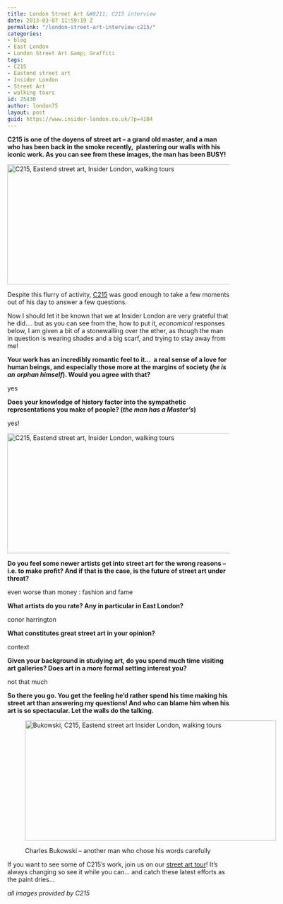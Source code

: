 ```yaml
---
title: London Street Art &#8211; C215 interview
date: 2013-03-07 11:59:19 Z
permalink: "/london-street-art-interview-c215/"
categories:
- blog
- East London
- London Street Art &amp; Graffiti
tags:
- C215
- Eastend street art
- Insider London
- Street Art
- walking tours
id: 25430
author: london75
layout: post
guid: https://www.insider-london.co.uk/?p=4104
---
```


**C215 is one of the doyens of street art &#8211; a grand old master, and a man who has been back in the smoke recently,  plastering our walls with his iconic work. As you can see from these images, the man has been BUSY!**

<a href="/london-street-art-interview-c215/" rel="attachment wp-att-4110"><img class="size-full wp-image-4110 alignnone" alt="C215, Eastend street art, Insider London, walking tours" src="/wp-content/uploads/2013/01/C125-at-work.jpg" width="569" height="272" /></a>

Despite this flurry of activity, [C215](http://www.flickr.com/photos/c215/show/ "C215") was good enough to take a few moments out of his day to answer a few questions.

Now I should let it be known that we at Insider London are very grateful that he did&#8230;. but as you can see from the, how to put it, _economical_ responses below, I am given a bit of a stonewalling over the ether, as though the man in question is wearing shades and a big scarf, and trying to stay away from me!

**Your work has an incredibly romantic feel to it…  a real sense of a love for human beings, and especially those more at the margins of society (_he is an_** **_orphan himself_****)****. Would you agree with that?**

yes

**Does your knowledge of history factor into the sympathetic representations you make of people? **(_the man has a Master&#8217;s_)****

yes!

<a href="/london-street-art-interview-c215/" rel="attachment wp-att-4120"><img class="alignnone size-full wp-image-4120" alt="C215, Eastend street art, Insider London, walking tours" src="/wp-content/uploads/2013/01/c125-woman1.jpg" width="569" height="272" /></a>

**Do you feel some newer artists get into street art for the wrong reasons – i.e. to make profit? And if that is the case, is the future of street art under threat?**

even worse than money : fashion and fame

**What artists do you rate? Any in particular in East London?**

conor harrington

**What constitutes great street art in your opinion?**

context

**Given your background in studying art, do you spend much time visiting art galleries? Does art in a more formal setting interest you?**

not that much

**So there you go. You get the feeling he’d rather spend his time making his street art than answering my questions! And who can blame him when his art is so spectacular. Let the walls do the talking.**<figure id="attachment_4129" style="width: 569px" class="wp-caption alignnone">

<a href="/london-street-art-interview-c215/" rel="attachment wp-att-4129"><img class="size-full wp-image-4129  " alt="Bukowski, C215, Eastend street art Insider London, walking tours" src="/wp-content/uploads/2013/01/bigbuk.jpg" width="569" height="272" /></a><figcaption class="wp-caption-text">Charles Bukowski &#8211; another man who chose his words carefully</figcaption></figure>

If you want to see some of C215’s work, join us on our [street art tour](https://www.insider-london.co.uk/london-graffiti-artists-walking-tours/ "Eastend street art tour")! It’s always changing so see it while you can… and catch these latest efforts as the paint dries…

_all images provided by C215_
